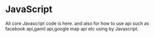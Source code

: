 # JavaScript


All core Javascript code is here. and also for how to use api such as facebook api,gamil api,google map api etc using by Javascript.
